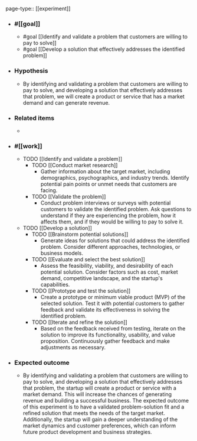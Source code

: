 page-type:: [[experiment]]



  - ### #[[goal]]
    - #goal [[Identify and validate a problem that customers are willing to pay to solve]]
    - #goal [[Develop a solution that effectively addresses the identified problem]]
  - ### Hypothesis
    - By identifying and validating a problem that customers are willing to pay to solve, and developing a solution that effectively addresses that problem, we will create a product or service that has a market demand and can generate revenue.
  - ### Related items
    - 
  - ### #[[work]]
    - TODO [[Identify and validate a problem]]
      - TODO [[Conduct market research]]
        - Gather information about the target market, including demographics, psychographics, and industry trends. Identify potential pain points or unmet needs that customers are facing.
      - TODO [[Validate the problem]]
        - Conduct problem interviews or surveys with potential customers to validate the identified problem. Ask questions to understand if they are experiencing the problem, how it affects them, and if they would be willing to pay to solve it.
    - TODO [[Develop a solution]]
      - TODO [[Brainstorm potential solutions]]
        - Generate ideas for solutions that could address the identified problem. Consider different approaches, technologies, or business models.
      - TODO [[Evaluate and select the best solution]]
        - Assess the feasibility, viability, and desirability of each potential solution. Consider factors such as cost, market demand, competitive landscape, and the startup's capabilities.
      - TODO [[Prototype and test the solution]]
        - Create a prototype or minimum viable product (MVP) of the selected solution. Test it with potential customers to gather feedback and validate its effectiveness in solving the identified problem.
      - TODO [[Iterate and refine the solution]]
        - Based on the feedback received from testing, iterate on the solution to improve its functionality, usability, and value proposition. Continuously gather feedback and make adjustments as necessary.
  - ### Expected outcome
    - By identifying and validating a problem that customers are willing to pay to solve, and developing a solution that effectively addresses that problem, the startup will create a product or service with a market demand. This will increase the chances of generating revenue and building a successful business. The expected outcome of this experiment is to have a validated problem-solution fit and a refined solution that meets the needs of the target market. Additionally, the startup will gain a deeper understanding of the market dynamics and customer preferences, which can inform future product development and business strategies.


